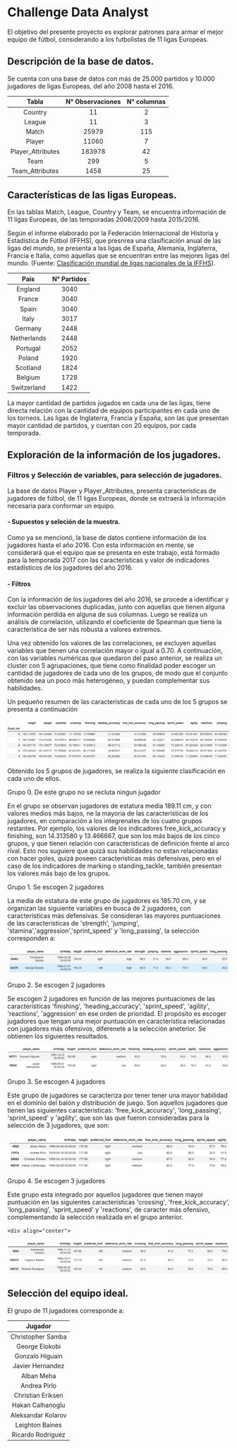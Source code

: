# Challenge Data Analyst

El objetivo del presente proyecto es explorar patrones para armar el mejor equipo de fútbol, considerando a los futbolistas de 11 ligas Europeas. 

## Descripción de la base de datos.

Se cuenta con una base de datos con más de 25.000 partidos y 10.000 jugadores de ligas Europeas, del año 2008 hasta el 2016.


<div align="center">

|Tabla            | N° Observaciones| N° columnas |
|:---------------:|:------:|:--:|
|Country	        |11	     |2   |
|League	          |11	     |3   |
|Match	          |25979	 |115 |
|Player	          |11060	 |7   |
|Player_Attributes|183978	 |42  |
|Team	            |299	   |5   |
|Team_Attributes	|1458	   |25  |
  
</div>

## Características de las ligas Europeas. 

  En las tablas Match, League, Country y Team, se encuentra información de 11 ligas Europeas, de las temporadas 2008/2009 hasta 2015/2016. 
  
  Según el informe elaborado por la Federación Internacional de Historia y Estadística de Fútbol (IFFHS), que presnrea una clasificación anual de las ligas del mundo, se presenta a las ligas de España, Alemania, Inglaterra, Francia e Italia, como aquellas que se encuentran entre las mejores ligas del mundo. (Fuente: [Clasificación mundial de ligas nacionales de la IFFHS](https://es.wikipedia.org/wiki/Anexo:Clasificaci%C3%B3n_mundial_de_ligas_nacionales_de_la_IFFHS)).

<div align="center">
  
|País   | N° Partidos|
|:------:|:--------:|
|England        |3040|
|France         |3040|
|Spain          |3040|
|Italy          |3017|
|Germany        |2448|
|Netherlands    |2448|
|Portugal       |2052|
|Poland         |1920|
|Scotland       |1824|
|Belgium        |1728|
|Switzerland    |1422|
  
</div>

  La mayor cantidad de partidos jugados en cada una de las ligas, tiene directa relación con la cantidad de equipos participantes en cada uno de los torneos. Las ligas de Inglaterra, Francia y España, son las que presentan mayor cantidad de partidos, y cuentan con 20 equipos, por cada temporada. 


## Exploración de la información de los jugadores. 

### Filtros y Selección de variables, para selección de jugadores.
  
  La base de datos Player y Player_Attributes, presenta características de jugadores de fútbol, de 11 ligas Europeas, donde se extraerá la información necesaria para conformar un equipo. 


  #### - Supuestos y seleción de la muestra.
  
  Como ya se mencionó, la base de datos contiene información de los jugadores hasta el año 2016. Con esta información en mente, se considerará que el equipo que se presenta en este trabajo, está formado para la temporada 2017 con las características y valor de indicadores estadísticos de los jugadores del año 2016.
  
  #### - Filtros
  
  Con la información de los jugadores del año 2016, se procede a identificar y excluir las observaciones duplicadas, junto con aquellas que tienen alguna información perdida en alguna de sus columnas. Luego se realiza un análisis de correlación, utilizando el coeficiente de Spearman que tiene la característica de ser nás robusta a valores extremos. 
  
  Una vez obtenido los valores de las correlaciones, se excluyen aquellas variables que tienen una correlación mayor o igual a 0.70. A continuación, con las variables numéricas que quedaron del paso anterior, se realiza un cluster con 5 agrupaciones, que tiene como finalidad poder escoger un cantidad de jugadores de cada uno de los grupos, de modo que el conjunto obtenido sea un poco más heterogéneo, y puedan complementar sus habilidades.
  
  Un pequeño resumen de las caracteristicas de cada uno de los 5 grupos se presenta a continuación

  ![Cluster](https://github.com/Aleskies/Challenge_Data_Analyst/blob/main/imagenes/resumen_5_cluster.png)


  Obtenido los 5 grupos de jugadores, se realiza la siguiente clasificación en cada uno de ellos.

  Grupo 0. De este grupo no se recluta ningun jugador
  
  En el grupo se observan jugadores de estatura media 189.11 cm, y con valores medios más bajos, ne la mayoria de las características de los jugadores, en comparación a los integrenates de los cuatro grupos restantes. Por ejemplo, los valores de los indicadores free_kick_accuracy y finishing, son 14.313580 y 13.466667, que son los más bajos de los cinco grupos, y que tienen relación con características de definición frente al arco rival. Esto nos suguiere que quizá sus habilidades no estan relacionadas con hacer goles, quizá poseen caracteristicas más defensivas, pero en el caso de los indicadores de marking o standing_tackle, también presentan los valores más bajo de los grupos.

  Grupo 1. Se escogen 2 jugadores

  La media de estatura de este grupo de jugadores es 185.70 cm, y se organizan las siguiente variables en busca de 2 jugadores, con características más defensivas. Se consideran las mayores puntuaciones de las características de 'strength', 'jumping', 'stamina','aggression','sprint_speed' y 'long_passing', la selección corresponden a:


  <div align="center">
  
  ![Defensas grupo 1](https://github.com/Aleskies/Challenge_Data_Analyst/blob/main/imagenes/grupo_1_2.png)

  </div>

  Grupo 2. Se escogen 2 jugadores 

  Se escogen 2 jugadores en función de las mejores puntuaciones de las características 
  'finishing', 'heading_accuracy', 'sprint_speed', 'agility', 'reactions', 'aggression' en ese orden de prioridad. El propósito es escoger jugadores que tengan una mejor puntuación en característica relacionadas con jugadores más ofensivos, diferenete a la selección aneterior.  Se obtienen los siguientes resultados.

  <div align="center">
  
  ![Grupo 2](https://github.com/Aleskies/Challenge_Data_Analyst/blob/main/imagenes/grupo_2_2.png)

  </div>

  
  Grupo 3. Se escogen 4 jugadores 

  Este grupo de jugadores se caracteriza por tener tener una mayor habilidad en el dominio del balón y distribución de juego. Son aquellos jugadores que tienen las siguientes características: 'free_kick_accuracy', 'long_passing', 'sprint_speed' y 'agility', que son las que fueron consideradas para la selección de 3 jugadores, que son:

  <div align="center">
  
  ![Grupo 3](https://github.com/Aleskies/Challenge_Data_Analyst/blob/main/imagenes/grupo_3_4.png)

  </div>

  Grupo 4. Se escogen 3 jugadores  

  Este grupo esta integrado por aquellos jugadores que tienen mayor puntuación en las siguientes características 
  'crossing', 'free_kick_accuracy', 'long_passing', 'sprint_speed' y 'reactions', de caracter más ofensivo, complementando la selección realizada en el grupo anterior. 
  
    <div align="center">
  
  ![Grupo 4](https://github.com/Aleskies/Challenge_Data_Analyst/blob/main/imagenes/grupo_4_3.png)

  </div>


  ## Selección del equipo ideal.
  
  El grupo de 11 jugadores corresponde a:
  
  <div align="center">
  
  |     **Jugador**        | 
  |:----------------------:|
  |Christopher Samba       |
  |George Elokobi          |
  |Gonzalo Higuain         |
  |Javier Hernandez        |
  |Alban Meha              |
  |Andrea Pirlo            |
  |Christian Eriksen       |
  |Hakan Calhanoglu        |
  |Aleksandar Kolarov      |
  |Leighton Baines         |
  |Ricardo Rodriguez       |
  
  

  </div>

  
  
  
  
  


